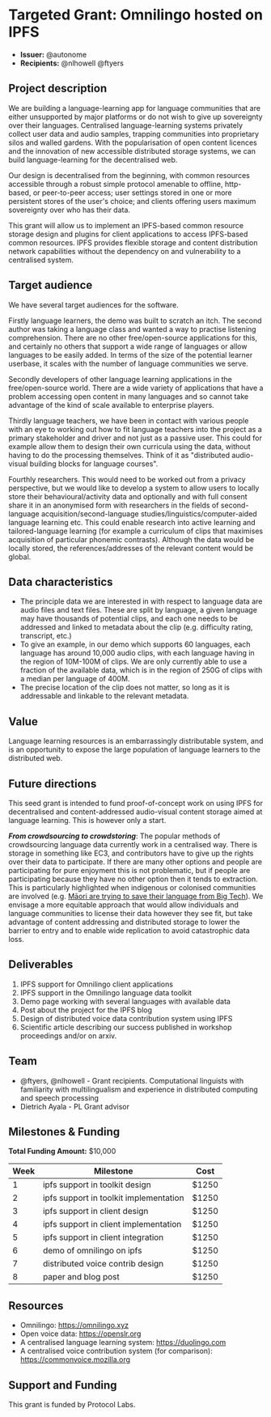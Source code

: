 # Targeted Grant: Omnilingo hosted on IPFS

* **Issuer:** @autonome
* **Recipients:** @nlhowell @ftyers

## Project description

We are building a language-learning app for language communities
that are either unsupported by major platforms or do not wish
to give up sovereignty over their languages. Centralised language-learning
systems privately collect user data and audio samples, trapping communities
into proprietary silos and walled gardens. With the popularisation of open
content licences and the innovation of new accessible distributed storage
systems, we can build language-learning for the decentralised web.

Our design is decentralised from the beginning, with common resources
accessible through a robust simple protocol amenable to offline, http-based, or
peer-to-peer access; user settings stored in one or more persistent stores of
the user's choice; and clients offering users maximum sovereignty over who has
their data.

This grant will allow us to implement an IPFS-based common resource storage
design and plugins for client applications to access IPFS-based common
resources. IPFS provides flexible storage and content distribution network
capabilities without the dependency on and vulnerability to a centralised
system.

## Target audience

We have several target audiences for the software.

Firstly language learners, the demo was built to scratch an itch. The second author
was taking a language class and wanted a way to practise listening comprehension. There
are no other free/open-source applications for this, and certainly no others that support
a wide range of languages or allow languages to be easily added. In terms of the size of 
the potential learner userbase, it scales with the number of language communities we serve. 

Secondly developers of other language learning applications in the free/open-source world.
There are a wide variety of applications that have a problem accessing open content in 
many languages and so cannot take advantage of the kind of scale available to enterprise
players. 

Thirdly language teachers, we have been in contact with various people with an eye to 
working out how to fit language teachers into the project as a primary stakeholder and driver
and not just as a passive user. This could for example allow them to design their own 
curricula using the data, without having to do the processing themselves. Think of it as
"distributed audio-visual building blocks for language courses".

Fourthly researchers. This would need to be worked out from a privacy perspective, but we 
would like to develop a system to allow users to locally store their behavioural/activity data and 
optionally and with full consent share it in an anonymised form with researchers in the fields
of second-language acquisition/second-language studies/linguistics/computer-aided language learning
etc. This could enable research into active learning and tailored-language learning (for example
a curriculum of clips that maximises acquisition of particular phonemic contrasts). Although
the data would be locally stored, the references/addresses of the relevant content would be 
global.

## Data characteristics

* The principle data we are interested in with respect to language data are audio 
  files and text files. These are split by language, a given language may have thousands
  of potential clips, and each one needs to be addressed and linked to metadata about 
  the clip (e.g. difficulty rating, transcript, etc.)
* To give an example, in our demo which supports 60 languages, each language has around
  10,000 audio clips, with each language having in the region of 10M-100M of clips. We are only
  currently able to use a fraction of the available data, which is in the region of 250G
  of clips with a median per language of 400M.
* The precise location of the clip does not matter, so long as it is addressable and linkable
  to the relevant metadata.

## Value

Language learning resources is an embarrassingly distributable system, and is an
opportunity to expose the large population of language learners to the
distributed web. 

## Future directions

This seed grant is intended to fund proof-of-concept work on using IPFS for decentralised
and content-addressed audio-visual content storage aimed at language learning. This is however
only a start. 

***From crowdsourcing to crowdstoring***: The popular methods of crowdsourcing language data
currently work in a centralised way. There is storage in something like EC3, and contributors
have to give up the rights over their data to participate. If there are many other options 
and people are participating for pure enjoyment this is not problematic, but if people are 
participating because they have no other option then it tends to extraction. This is particularly
highlighted when indigenous or colonised communities are involved (e.g. [Māori are trying to save 
their language from Big Tech](https://www.wired.co.uk/article/maori-language-tech)). We envisage
a more equitable approach that would allow individuals and language communities to license their data
however they see fit, but take advantage of content addressing and distributed storage to lower
the barrier to entry and to enable wide replication to avoid catastrophic data loss.

<!-- MORE HERE -->

## Deliverables

1. IPFS support for Omnilingo client applications
1. IPFS support in the Omnilingo language data toolkit
1. Demo page working with several languages with available data
1. Post about the project for the IPFS blog
1. Design of distributed voice data contribution system using IPFS
1. Scientific article describing our success published in workshop proceedings and/or on arxiv.

## Team

* @ftyers, @nlhowell - Grant recipients. Computational linguists with
  familiarity with multilingualism and experience in distributed computing and
  speech processing
* Dietrich Ayala - PL Grant advisor

## Milestones & Funding

**Total Funding Amount:** $10,000

Week | Milestone | Cost
---- | --------- | ----
   1 |  ipfs support in toolkit  design         | $1250
   2 |  ipfs support in toolkit  implementation | $1250
   3 |  ipfs support in client   design         | $1250
   4 |  ipfs support in client   implementation | $1250
   5 |  ipfs support in client   integration    | $1250
   6 |  demo of omnilingo on ipfs               | $1250
   7 |  distributed voice contrib design        | $1250
   8 |  paper and blog post                     | $1250

## Resources

* Omnilingo: https://omnilingo.xyz
* Open voice data: https://openslr.org
* A centralised language learning system: https://duolingo.com
* A centralised voice contribution system (for comparison):
  https://commonvoice.mozilla.org

## Support and Funding

This grant is funded by Protocol Labs.
